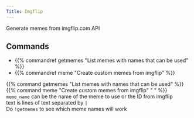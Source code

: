 ```yaml
---
Title: Imgflip
---
```


Generate memes from imgflip.com API

## Commands
- {{% commandref getmemes "List memes with names that can be used" %}}
- {{% commandref meme "Create custom memes from imgflip" %}}

{{% command getmemes "List memes with names that can be used" %}}
{{% command meme "Create custom memes from imgflip" "<meme> <text>" %}}
`meme_name` can be the name of the meme to use or the ID from imgflip<br>
text is lines of text separated by `|`<br>
Do `!getmemes` to see which meme names will work<br>